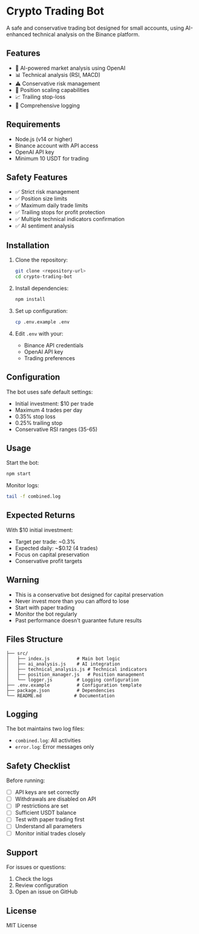 # Crypto Trading Bot

A safe and conservative trading bot designed for small accounts, using AI-enhanced technical analysis on the Binance platform.

## Features

- 🤖 AI-powered market analysis using OpenAI
- 📊 Technical analysis (RSI, MACD)
- ⚠️ Conservative risk management
- 🔄 Position scaling capabilities
- 📈 Trailing stop-loss
- 📝 Comprehensive logging

## Requirements

- Node.js (v14 or higher)
- Binance account with API access
- OpenAI API key
- Minimum 10 USDT for trading

## Safety Features

- ✅ Strict risk management
- ✅ Position size limits
- ✅ Maximum daily trade limits
- ✅ Trailing stops for profit protection
- ✅ Multiple technical indicators confirmation
- ✅ AI sentiment analysis

## Installation

1. Clone the repository:
   ```bash
   git clone <repository-url>
   cd crypto-trading-bot
   ```

2. Install dependencies:
   ```bash
   npm install
   ```

3. Set up configuration:
   ```bash
   cp .env.example .env
   ```

4. Edit `.env` with your:
   - Binance API credentials
   - OpenAI API key
   - Trading preferences

## Configuration

The bot uses safe default settings:
- Initial investment: $10 per trade
- Maximum 4 trades per day
- 0.35% stop loss
- 0.25% trailing stop
- Conservative RSI ranges (35-65)

## Usage

Start the bot:
```bash
npm start
```

Monitor logs:
```bash
tail -f combined.log
```

## Expected Returns

With $10 initial investment:
- Target per trade: ~0.3%
- Expected daily: ~$0.12 (4 trades)
- Focus on capital preservation
- Conservative profit targets

## Warning

- This is a conservative bot designed for capital preservation
- Never invest more than you can afford to lose
- Start with paper trading
- Monitor the bot regularly
- Past performance doesn't guarantee future results

## Files Structure

```
├── src/
│   ├── index.js          # Main bot logic
│   ├── ai_analysis.js    # AI integration
│   ├── technical_analysis.js # Technical indicators
│   ├── position_manager.js   # Position management
│   └── logger.js         # Logging configuration
├── .env.example          # Configuration template
├── package.json          # Dependencies
└── README.md            # Documentation
```

## Logging

The bot maintains two log files:
- `combined.log`: All activities
- `error.log`: Error messages only

## Safety Checklist

Before running:
- [ ] API keys are set correctly
- [ ] Withdrawals are disabled on API
- [ ] IP restrictions are set
- [ ] Sufficient USDT balance
- [ ] Test with paper trading first
- [ ] Understand all parameters
- [ ] Monitor initial trades closely

## Support

For issues or questions:
1. Check the logs
2. Review configuration
3. Open an issue on GitHub

## License

MIT License 
